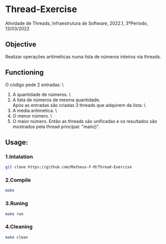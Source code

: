 # Thread-Exercise
Atividade de Threads, Infraestrutura de Software, 2022.1, 3ºPeríodo, 13/03/2022

## Objective
Realizar operações aritiméticas numa lista de números inteiros via threads. 

## Functioning
O código pede 2 entradas:
\
1. A quantidade de números.
\
2. A lista de números de mesma quantidade.
\
Após as entradas são criadas 3 threads que adquirem da lista: 
\
1. A média aritimética.
\
2. O menor número.
\
3. O maior número.
Então as threads são unificadas e os resultados são mostrados pela thread principal: "main()".
## Usage:
### 1.Intalation
``` sh
git clone https://github.com/Matheus-F-M/Thread-Exercise
```

### 2.Compile
``` sh
make
```

### 3.Runing
``` sh
make run
```

### 4.Cleaning
``` sh
make clean
```

